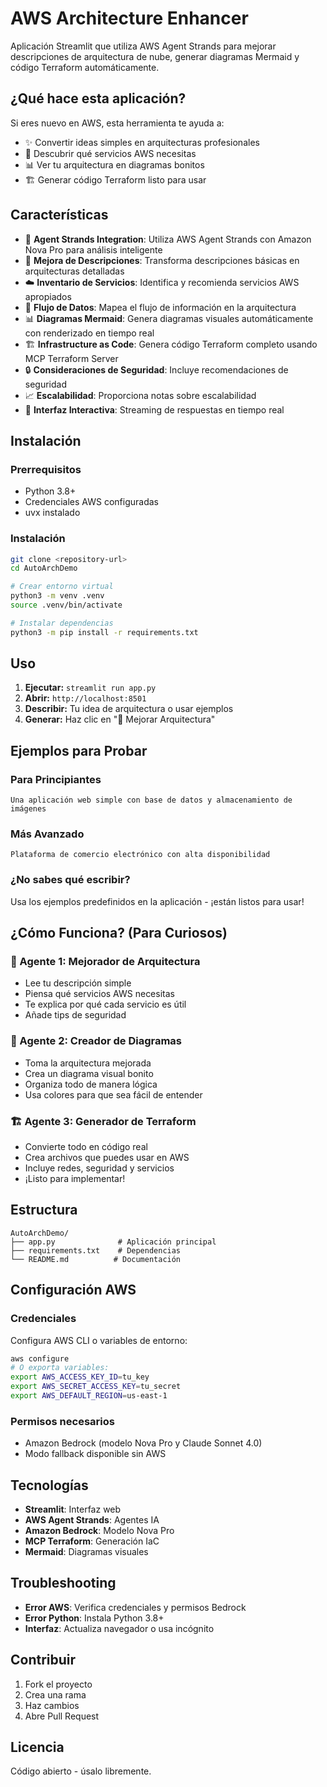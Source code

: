 # AWS Architecture Enhancer

Aplicación Streamlit que utiliza AWS Agent Strands para mejorar descripciones de arquitectura de nube, generar diagramas Mermaid y código Terraform automáticamente.

## ¿Qué hace esta aplicación?

Si eres nuevo en AWS, esta herramienta te ayuda a:
- ✨ Convertir ideas simples en arquitecturas profesionales
- 🎯 Descubrir qué servicios AWS necesitas
- 📊 Ver tu arquitectura en diagramas bonitos
- 🏗️ Generar código Terraform listo para usar

## Características

- 🤖 **Agent Strands Integration**: Utiliza AWS Agent Strands con Amazon Nova Pro para análisis inteligente
- 📝 **Mejora de Descripciones**: Transforma descripciones básicas en arquitecturas detalladas
- ☁️ **Inventario de Servicios**: Identifica y recomienda servicios AWS apropiados
- 🔄 **Flujo de Datos**: Mapea el flujo de información en la arquitectura
- 📊 **Diagramas Mermaid**: Genera diagramas visuales automáticamente con renderizado en tiempo real
- 🏗️ **Infrastructure as Code**: Genera código Terraform completo usando MCP Terraform Server
- 🔒 **Consideraciones de Seguridad**: Incluye recomendaciones de seguridad
- 📈 **Escalabilidad**: Proporciona notas sobre escalabilidad
- 🎨 **Interfaz Interactiva**: Streaming de respuestas en tiempo real

## Instalación

### Prerrequisitos
- Python 3.8+
- Credenciales AWS configuradas
- uvx instalado

### Instalación
```bash
git clone <repository-url>
cd AutoArchDemo

# Crear entorno virtual
python3 -m venv .venv
source .venv/bin/activate

# Instalar dependencias
python3 -m pip install -r requirements.txt
```

## Uso

1. **Ejecutar:** `streamlit run app.py`
2. **Abrir:** `http://localhost:8501`
3. **Describir:** Tu idea de arquitectura o usar ejemplos
4. **Generar:** Haz clic en "🚀 Mejorar Arquitectura"

## Ejemplos para Probar

### Para Principiantes
```
Una aplicación web simple con base de datos y almacenamiento de imágenes
```

### Más Avanzado
```
Plataforma de comercio electrónico con alta disponibilidad
```

### ¿No sabes qué escribir?
Usa los ejemplos predefinidos en la aplicación - ¡están listos para usar!

## ¿Cómo Funciona? (Para Curiosos)

### 🧠 Agente 1: Mejorador de Arquitectura
- Lee tu descripción simple
- Piensa qué servicios AWS necesitas
- Te explica por qué cada servicio es útil
- Añade tips de seguridad

### 🎨 Agente 2: Creador de Diagramas
- Toma la arquitectura mejorada
- Crea un diagrama visual bonito
- Organiza todo de manera lógica
- Usa colores para que sea fácil de entender

### 🏗️ Agente 3: Generador de Terraform
- Convierte todo en código real
- Crea archivos que puedes usar en AWS
- Incluye redes, seguridad y servicios
- ¡Listo para implementar!

## Estructura

```
AutoArchDemo/
├── app.py              # Aplicación principal
├── requirements.txt    # Dependencias
└── README.md          # Documentación
```

## Configuración AWS

### Credenciales
Configura AWS CLI o variables de entorno:
```bash
aws configure
# O exporta variables:
export AWS_ACCESS_KEY_ID=tu_key
export AWS_SECRET_ACCESS_KEY=tu_secret
export AWS_DEFAULT_REGION=us-east-1
```

### Permisos necesarios
- Amazon Bedrock (modelo Nova Pro y Claude Sonnet 4.0)
- Modo fallback disponible sin AWS

## Tecnologías

- **Streamlit**: Interfaz web
- **AWS Agent Strands**: Agentes IA
- **Amazon Bedrock**: Modelo Nova Pro
- **MCP Terraform**: Generación IaC
- **Mermaid**: Diagramas visuales

## Troubleshooting

- **Error AWS**: Verifica credenciales y permisos Bedrock
- **Error Python**: Instala Python 3.8+
- **Interfaz**: Actualiza navegador o usa incógnito

## Contribuir

1. Fork el proyecto
2. Crea una rama
3. Haz cambios
4. Abre Pull Request

## Licencia

Código abierto - úsalo libremente.